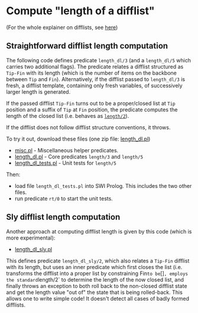 # Compute "length of a difflist"

(For the whole explainer on difflists, see [here](../README.md))

## Straightforward difflist length computation

The following code defines predicate `length_dl/3` (and a `length_dl/5` which carries two additional flags).
The predicate relates a
difflist structured as `Tip-Fin` with its length (which is the number of items on the backbone between
`Tip` and `Fin`). Alternatively, if the difflist passed to `length_dl/3` is fresh, a difflist template,
containing only fresh variables, of successively larger length is generated.

If the passed difflist `Tip-Fin` turns out to be a proper/closed list at `Tip` position and a suffix of
`Tip` at `Fin` position, the predicate computes the length of the closed list (i.e. behaves as
[`length/2`](https://eu.swi-prolog.org/pldoc/doc_for?object=length/2)).

If the difflist does not follow difflist structure conventions, it throws.

To try it out, download these files (one zip file: [length_dl.pl](length_dl.pl))

- [misc.pl](misc.pl) - Miscellaneous helper predicates.
- [length_dl.pl](length_dl.pl) - Core predicates `length/3` and `length/5` 
- [length_dl_tests.pl](length_dl_tests.pl) - Unit tests for `length/5` 

Then:

- load file `length_dl_tests.pl` into SWI Prolog. This includes the two other files. 
- run predicate `rt/0` to start the unit tests.

## Sly difflist length computation

Another approach at computing difflist length is given by this code (which is more experimental):

- [length_dl_sly.pl](length_dl_sly.pl)

This defines predicate `length_dl_sly/2`, which also relates a `Tip-Fin` difflist with its length, but uses 
an inner predicate which first closes the list (i.e. transforms the difflist into a proper list by constraining
Fin` to be `[]` , employs the standard `length/2` to determine the length of the now closed list, and finally
throws an exception to both roll back to the non-closed difflist state and get the length value "out of" the
state that is being rolled-back. This allows one to write simple code! It doesn't detect all cases of badly
formed difflists. 
